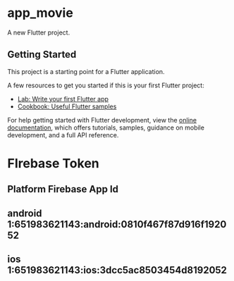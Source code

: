 # app_movie

A new Flutter project.

## Getting Started

This project is a starting point for a Flutter application.

A few resources to get you started if this is your first Flutter project:

- [Lab: Write your first Flutter app](https://docs.flutter.dev/get-started/codelab)
- [Cookbook: Useful Flutter samples](https://docs.flutter.dev/cookbook)

For help getting started with Flutter development, view the
[online documentation](https://docs.flutter.dev/), which offers tutorials,
samples, guidance on mobile development, and a full API reference.

# FIrebase Token 
## Platform  Firebase App Id
## android   1:651983621143:android:0810f467f87d916f192052
## ios       1:651983621143:ios:3dcc5ac8503454d8192052
